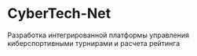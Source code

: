 # CyberTech-Net
Разработка интегрированной платформы управления киберспортивными турнирами и расчета рейтинга

